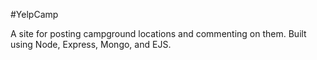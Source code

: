 #YelpCamp

A site for posting campground locations and commenting on them. Built using Node, Express, Mongo, and EJS.